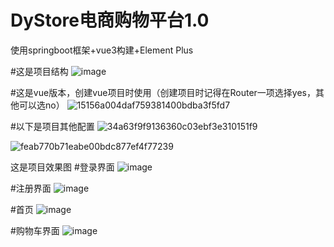 # DyStore电商购物平台1.0
使用springboot框架+vue3构建+Element Plus

#这是项目结构
![image](https://github.com/user-attachments/assets/87155671-3e5d-450e-ba81-a950046d3504)

#这是vue版本，创建vue项目时使用（创建项目时记得在Router一项选择yes，其他可以选no）
![15156a004daf759381400bdba3f5fd7](https://github.com/user-attachments/assets/a13cb7cf-c5de-4c50-8df7-dadfc23e57e1)

#以下是项目其他配置
![34a63f9f9136360c03ebf3e310151f9](https://github.com/user-attachments/assets/b543ab89-84b6-4313-9c10-28a5f096b430)

![feab770b71eabe00bdc877ef4f77239](https://github.com/user-attachments/assets/32e64b1d-369e-4eaa-84bb-0a6d8f71ad26)

这是项目效果图
#登录界面
![image](https://github.com/user-attachments/assets/72f35e8a-ca5e-4973-bbc6-04df57793b6b)

#注册界面
![image](https://github.com/user-attachments/assets/046e8005-2f7b-4fbe-ab07-d9a9695da375)

#首页
![image](https://github.com/user-attachments/assets/ae8f034b-35e6-4ea2-a96e-a151705869df)

#购物车界面
![image](https://github.com/user-attachments/assets/7450eef0-b4c7-4bf7-b9ad-6ed36c0776c9)

